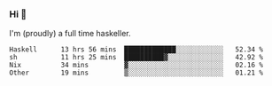 ### Hi 👋

I'm (proudly) a full time haskeller.

<!--START_SECTION:waka-->

```text
Haskell      13 hrs 56 mins  █████████████░░░░░░░░░░░░   52.34 %
sh           11 hrs 25 mins  ██████████▓░░░░░░░░░░░░░░   42.92 %
Nix          34 mins         ▓░░░░░░░░░░░░░░░░░░░░░░░░   02.16 %
Other        19 mins         ▒░░░░░░░░░░░░░░░░░░░░░░░░   01.21 %
```

<!--END_SECTION:waka-->
